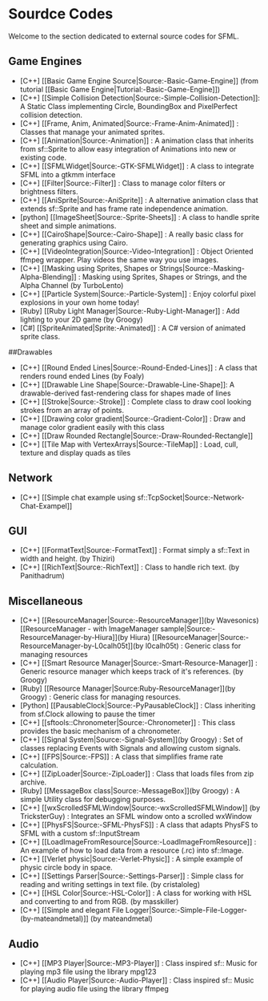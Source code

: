 # Sourdce Codes

Welcome to the section dedicated to external source codes for SFML.

## Game Engines
* [C++] [[Basic Game Engine Source|Source:-Basic-Game-Engine]] (from tutorial [[Basic Game Engine|Tutorial:-Basic-Game-Engine]])
* [C++] [[Simple Collision Detection|Source:-Simple-Collision-Detection]]: A Static Class implementing Circle, BoundingBox and PixelPerfect collision detection.
* [C++] [[Frame, Anim, Animated|Source:-Frame-Anim-Animated]] : Classes that manage your animated sprites.
* [C++] [[Animation|Source:-Animation]] : A animation class that inherits from sf::Sprite to allow easy integration of Animations into new or existing code.
* [C++] [[SFMLWidget|Source:-GTK-SFMLWidget]] : A class to integrate SFML into a gtkmm interface
* [C++] [[Filter|Source:-Filter]] : Class to manage color filters or brightness filters.
* [C++] [[AniSprite|Source:-AniSprite]] : A alternative animation class that extends sf::Sprite and has frame rate independence animation.
* [python] [[ImageSheet|Source:-Sprite-Sheets]] : A class to handle sprite sheet and simple animations.
* [C++] [[CairoShape|Source:-Cairo-Shape]] : A really basic class for generating graphics using Cairo.
* [C++] [[VideoIntegration|Source:-Video-Integration]] : Object Oriented ffmpeg wrapper. Play videos the same way you use images.
* [C++] [[Masking using Sprites, Shapes or Strings|Source:-Masking-Alpha-Blending]] : Masking using Sprites, Shapes or Strings, and the Alpha Channel (by TurboLento)
* [C++] [[Particle System|Source:-Particle-System]] : Enjoy colorful pixel explosions in your own home today!
* [Ruby] [[Ruby Light Manager|Source:-Ruby-Light-Manager]] : Add lighting to your 2D game (by Groogy)
* [C#] [[SpriteAnimated|Sprite:-Animated]] : A C# version of animated sprite class.

##Drawables
* [C++] [[Round Ended Lines|Source:-Round-Ended-Lines]] : A class that renders round ended Lines (by Foaly)
* [C++] [[Drawable Line Shape|Source:-Drawable-Line-Shape]]: A drawable-derived fast-rendering class for shapes made of lines
* [C++] [[Stroke|Source:-Stroke]] : Complete class to draw cool looking strokes from an array of points.
* [C++] [[Drawing color gradient|Source:-Gradient-Color]] : Draw and manage color gradient easily with this class
* [C++] [[Draw Rounded Rectangle|Source:-Draw-Rounded-Rectangle]] 
* [C++] [[Tile Map with VertexArrays|Source:-TileMap]] : Load, cull, texture and display quads as tiles

## Network
* [C++] [[Simple chat example using sf::TcpSocket|Source:-Network-Chat-Exampel]]

## GUI
* [C++] [[FormatText|Source:-FormatText]] : Format simply a sf::Text in width and height. (by Thiziri)
* [C++] [[RichText|Source:-RichText]] : Class to handle rich text. (by Panithadrum)

## Miscellaneous
* [C++] [[ResourceManager|Source:-ResourceManager]](by Wavesonics) [[ResourceManager - with ImageManager sample|Source:-ResourceManager-by-Hiura]](by Hiura) [[ResourceManager|Source:-ResourceManager-by-L0calh05t]](by l0calh05t)  : Generic class for managing resources
* [C++] [[Smart Resource Manager|Source:-Smart-Resource-Manager]] : Generic resource manager which keeps track of it's references. (by Groogy)
* [Ruby] [[Resource Manager|Source:Ruby-ResourceManager]](by Groogy)  : Generic class for managing resources.
* [Python] [[PausableClock|Source:-PyPausableClock]] : Class inheriting from sf.Clock allowing to pause the timer
* [C++] [[sftools::Chronometer|Source:-Chronometer]] : This class provides the basic mechanism of a chronometer.
* [C++] [[Signal System|Source:-Signal-System]](by Groogy)  : Set of classes replacing Events with Signals and allowing custom signals.
* [C++] [[FPS|Source:-FPS]] : A class that simplifies frame rate calculation.
* [C++] [[ZipLoader|Source:-ZipLoader]] : Class that loads files from zip archive.
* [Ruby] [[MessageBox class|Source:-MessageBox]](by Groogy)  : A simple Utility class for debugging purposes.
* [C++] [[wxScrolledSFMLWindow|Source:-wxScrolledSFMLWindow]] (by TricksterGuy) : Integrates an SFML window onto a scrolled wxWindow
* [C++] [[PhysFS|Source:-SFML-PhysFS]] : A class that adapts PhysFS to SFML with a custom sf::InputStream
* [C++] [[LoadImageFromResource|Source:-LoadImageFromResource]] : An example of how to load data from a resource (.rc) into sf::Image.
* [C++] [[Verlet physic|Source:-Verlet-Physic]] : A simple example of physic circle body in space.
* [C++] [[Settings Parser|Source:-Settings-Parser]] : Simple class for reading and writing settings in text file. (by cristaloleg)
* [C++] [[HSL Color|Source:-HSL-Color]] : A class for working with HSL and converting to and from RGB. (by masskiller)
* [C++] [[Simple and elegant File Logger|Source:-Simple-File-Logger-(by-mateandmetal)]] (by mateandmetal)

## Audio
* [C++] [[MP3 Player|Source:-MP3-Player]] : Class inspired sf:: Music for playing mp3 file using the library mpg123
* [C++] [[Audio Player|Source:-Audio-Player]] : Class inspired sf:: Music for playing audio file using the library ffmpeg
